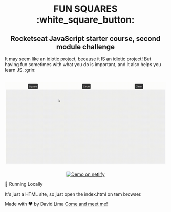<h1 align="center">
  FUN SQUARES :white_square_button:
</h1>

<h2 align="center">
  Rocketseat JavaScript starter course, second module challenge
</h2>

<p>It may seem like an idiotic project, because it IS an idiotic project! But having fun sometimes with what you do is important, and it also helps you learn JS. :grin: </p>

<br/>

<img src="funsquare.gif" alt="Gif showing the project operation"/>

<br/>
<br/>


<div align="center">
  <a href="https://funsquares.netlify.com/"><img src="https://camo.githubusercontent.com/20356df4506fe29260fc8d34b92fcd6e71f422d4/68747470733a2f2f7265732e636c6f7564696e6172792e636f6d2f6c756b656d6f72616c65732f696d6167652f75706c6f61642f76313536333034333439352f726561646d655f6c6f676f732f64656d6f5f6f6e5f6e65746c6966795f626275766a7a2e706e67" alt="Demo on netlify"/></a>
</div>

:runner: Running Locally

It's just a HTML site, so just open the index.html on tem browser. 

Made with ♥ by David Lima [Come and meet me!](https://www.linkedin.com/in/antdavidlima/)